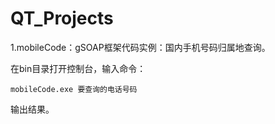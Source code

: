 # QT_Projects

1.mobileCode：gSOAP框架代码实例：国内手机号码归属地查询。

在bin目录打开控制台，输入命令：

```shell
mobileCode.exe 要查询的电话号码
```

输出结果。

